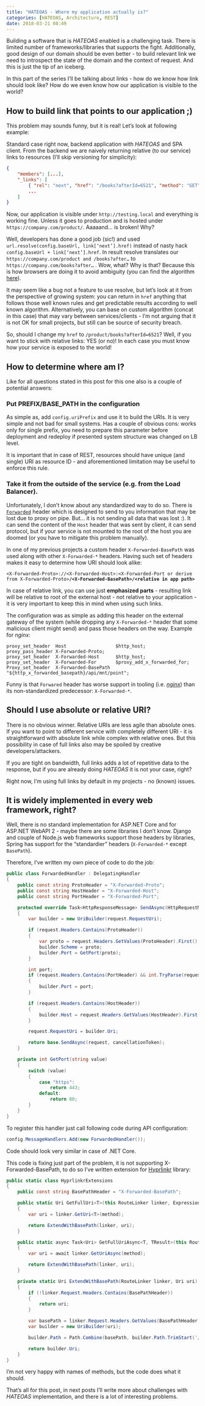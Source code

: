 ```yaml
---
title: "HATEOAS - Where my application actually is?"
categories: [HATEOAS, Architecture, REST]
date: 2018-03-21 08:49
---
```



Building a software that is *HATEOAS* enabled is a challenging task. There is limited number of frameworks/libraries that supports the fight. Additionally, good design of our domain should be even better - to build relevant link we need to introspect the state of the domain and the context of request. And this is just the tip of an iceberg.

In this part of the series I’ll be talking about links - how do we know how link should look like? How do we even know how our application is visible to the world?

<!--more-->

## How to build link that points to our application ;) 
This problem may sounds funny, but it is real! Let’s look at following example:

Standard case right now, backend application with *HATEOAS* and SPA client. From the backend we are naively returning relative (to our service) links to resources (I’ll skip versioning for simplicity):

```json
{
    "members": [...],
    "_links": [
        { "rel": "next", "href": "/books?afterId=6521", "method": "GET" },
        ...
    ]
}
```

Now, our application is visible under `http://testing.local` and everything is working fine. Unless it goes to production and is hosted under `https://company.com/product/`. Aaaaand… is broken! Why?

Well, developers has done a good job (sic!) and used `url.resolve(config.baseUrl, link[‘next’].href)` instead of nasty hack `config.baseUrl + link[‘next’].href`. In result resolve translates our `https://company.com/product and /books?after…` to `https://company.com/books?after…` . Wow, what? Why is that? Because this is how browsers are doing it to avoid ambiguity (you can find the algorithm [here](https://softwareengineering.stackexchange.com/a/324408)). 

It may seem like a bug not a feature to use resolve, but let’s look at it from the perspective of growing system: you can return in `href` anything that follows those well known rules and get predictable results according to well known algorithm. Alternatively, you can base on custom algorithm (concat in this case) that may vary between services/clients - I’m not arguing that it is not OK for small projects, but still can be source of security breach.

So, should I change my `href` to `/product/books?afterId=6521`? Well, if you want to stick with relative links: YES (or no)! In each case you must know how your service is exposed to the world!

## How to determine where am I?

Like for all questions stated in this post for this one also is a couple of potential answers:

### Put PREFIX/BASE_PATH in the configuration
As simple as, add `config.uriPrefix` and use it to build the URIs. It is very simple and not bad for small systems. Has a couple of obvious cons: works only for single prefix, you need to prepare this parameter before deployment and redeploy if presented system structure was changed on LB level.

It is important that in case of REST, resources should have unique (and single) URI as resource ID - and aforementioned limitation may be useful to enforce this rule.

### Take it from the outside of the service (e.g. from the Load Balancer).

Unfortunately, I don’t know about any standardized way to do so. There is [`Forwarded`](https://tools.ietf.org/html/rfc7239#section-4) header which is designed to send to you information that may be lost due to proxy on pipe. But… it is not sending all data that was lost :). It can send the content of the `Host` header that was sent by client, it can send protocol, but if your service is not mounted to the root of the host you are doomed (or you have to mitigate this problem manually).

In one of my previous projects a custom header `X-Forwarded-BasePath` was used along with other `X-Forwarded-*` headers. Having such set of headers makes it easy to determine how URI should look alike:

`<X-Forwarded-Proto>://<X-Forwarded-Host>:<X-Forwarded-Port or derive from X-Forwarded-Proto>`**`/<X-Forwarded-BasePath>/<relative in app path>`**

In case of relative link, you can use just **emphasized parts** - resulting link will be relative to root of the external host - not relative to your application - it is very important to keep this in mind when using such links.

The configuration was as simple as adding this header on the external gateway of the system (while dropping any `X-Forwarded-*` header that some malicious client might send) and pass those headers on the way. Example for *nginx*:

```nginx
proxy_set_header  Host                  $http_host;
proxy_pass_header X-Forwarded-Proto;
proxy_set_header  X-Forwarded-Host      $http_host;
proxy_set_header  X-Forwarded-For       $proxy_add_x_forwarded_for;
Proxy_set_header  X-Forwarded-BasePath  "${http_x_forwarded_basepath}/api/mnt/point";
```

Funny is that `Forwared` header has worse support in tooling (i.e. [*nginx*](https://www.nginx.com/resources/wiki/start/topics/examples/forwarded/)) than its non-standardized predecessor: `X-Forwarded-*`.

## Should I use absolute or relative URI?

There is no obvious winner. Relative URIs are less agile than absolute ones. If you want to point to different service with completely different URI - it is straightforward with absolute link while complex with relative ones. But this possibility in case of full links also may be spoiled by creative developers/attackers.

If you are tight on bandwidth, full links adds a lot of repetitive data to the response, but if you are already doing *HATEOAS* it is not your case, right?

Right now, I’m using full links by default in my projects - no (known) issues.

## It is widely implemented in every web framework, right?

Well, there is no standard implementation for ASP.NET Core and for ASP.NET WebAPI 2 - maybe there are some libraries I don’t know. Django and couple of Node.js web frameworks support those headers by libraries, Spring has support for the “standardier” headers (`X-Forwarded-*` except `BasePath`).

Therefore, I’ve written my own piece of code to do the job:

```csharp
public class ForwardedHandler : DelegatingHandler
{
    public const string ProtoHeader = "X-Forwarded-Proto";
    public const string HostHeader = "X-Forwarded-Host";
    public const string PortHeader = "X-Forwarded-Port";

    protected override Task<HttpResponseMessage> SendAsync(HttpRequestMessage request, CancellationToken cancellationToken)
    {
        var builder = new UriBuilder(request.RequestUri);

        if (request.Headers.Contains(ProtoHeader))
        {
            var proto = request.Headers.GetValues(ProtoHeader).First();
            builder.Scheme = proto;
            builder.Port = GetPort(proto);
        }

        int port;
        if (request.Headers.Contains(PortHeader) && int.TryParse(request.Headers.GetValues(PortHeader).First(), out port))
        {
            builder.Port = port;
        }

        if (request.Headers.Contains(HostHeader))
        {
            builder.Host = request.Headers.GetValues(HostHeader).First();
        }

        request.RequestUri = builder.Uri;

        return base.SendAsync(request, cancellationToken);
    }

    private int GetPort(string value)
    {
        switch (value)
        {
            case "https":
                return 443;
            default:
                return 80;
        }
    }
}
```

To register this handler just call following code during API configuration:

```csharp
config.MessageHandlers.Add(new ForwardedHandler());
```

Code should look very similar in case of .NET Core.

This code is fixing just part of the problem, it is not supporting X-Forwarded-BasePath, to do so I’ve written extension for [Hyprlinkr](https://github.com/ploeh/Hyprlinkr) library:

```csharp
public static class HyprlinkrExtensions
{
    public const string BasePathHeader = "X-Forwarded-BasePath";

    public static Uri GetFullUri<T>(this RouteLinker linker, Expression<Action<T>> method)
    {
        var uri = linker.GetUri<T>(method);

        return ExtendWithBasePath(linker, uri);
    }

    public static async Task<Uri> GetFullUriAsync<T, TResult>(this RouteLinker linker, Expression<Func<T, Task<TResult>>> method)
    {
        var uri = await linker.GetUriAsync(method);

        return ExtendWithBasePath(linker, uri);
    }

    private static Uri ExtendWithBasePath(RouteLinker linker, Uri uri)
    {
        if (!linker.Request.Headers.Contains(BasePathHeader))
        {
            return uri;
        }

        var basePath = linker.Request.Headers.GetValues(BasePathHeader).First();
        var builder = new UriBuilder(uri);

        builder.Path = Path.Combine(basePath, builder.Path.TrimStart('/'));

        return builder.Uri;
    }
}
```

I’m not very happy with names of methods, but the code does what it should.

That’s all for this post, in next posts I’ll write more about challenges with *HATEOAS* implementation, and there is a lot of interesting problems.
